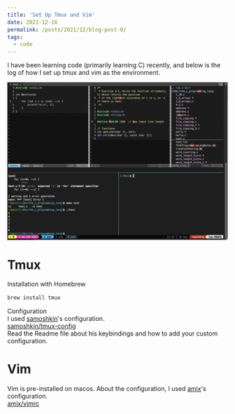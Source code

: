 ```yaml
---
title: 'Set Up Tmux and Vim'
date: 2021-12-16
permalink: /posts/2021/12/blog-post-0/
tags:
  - code
---
```


I have been learning code (primarily learning C) recently, and below is the log of how I set up tmux and vim as the environment. 

<img src="/images/posts/tmux-and-vim/tmux-and-vim_20211216.png" style="display: block; margin: auto;" />

# Tmux
Installation with Homebrew

```bash
brew install tmux
```

Configuration  
I used [samoshkin](https://github.com/samoshkin)'s configuration.  
[samoshkin/tmux-config](https://github.com/samoshkin/tmux-config)  
Read the Readme file about his keybindings and how to add your custom configuration.

# Vim
Vim is pre-installed on macos. 
About the configuration, I used [amix](https://github.com/amix)'s configuration.  
[amix/vimrc](https://github.com/amix/vimrc)
